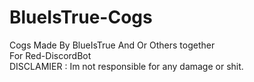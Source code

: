 # BlueIsTrue-Cogs
Cogs Made By BlueIsTrue And Or Others together                                                                                             
For Red-DiscordBot                                                                                                                                                                                                                                                                                                                                                                                                                                                                                                            
DISCLAMIER : Im not responsible for any damage or shit.

